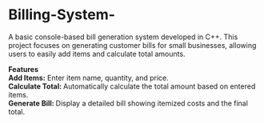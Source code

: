 # Billing-System-

A basic console-based bill generation system developed in C++. This project focuses on generating customer bills for small businesses, allowing users to easily add items and calculate total amounts.<br>

<b>Features</b>
<br>
<b>Add Items:</b> Enter item name, quantity, and price.
<br>
<b>Calculate Total: </b>Automatically calculate the total amount based on entered items.
<br>
<b>Generate Bill: </b>Display a detailed bill showing itemized costs and the final total.
